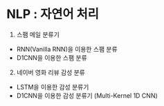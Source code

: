 # NLP : 자연어 처리

1. 스팸 메일 분류기
  - RNN(Vanilla RNN)을 이용한 스팸 분류
  - D1CNN을 이용한 스팸 분류
2. 네이버 영화 리뷰 감성 분류
  - LSTM을 이용한 감성 분류기
  - D1CNN을 이용한 감성 분류기 (Multi-Kernel 1D CNN)
